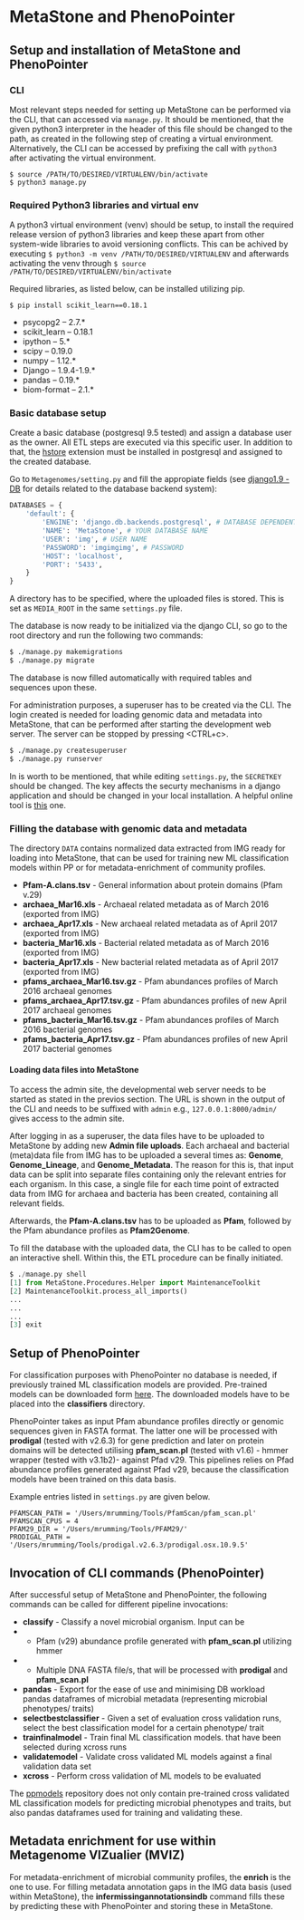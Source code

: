 # MetaStone and PhenoPointer


## Setup and installation of MetaStone and PhenoPointer
### CLI
Most relevant steps needed for setting up MetaStone can be performed via the CLI, that can accessed via `manage.py`. It should be mentioned, that the given python3 interpreter in the header of this file should be changed to the path, as created in the following step of creating a virtual environment. Alternatively, the CLI can be accessed by prefixing the call with `python3` after activating the virtual environment.
```
$ source /PATH/TO/DESIRED/VIRTUALENV/bin/activate
$ python3 manage.py
```

### Required Python3 libraries and virtual env
A python3 virtual environment (venv) should be setup, to install the required release version of python3 libraries and keep these apart from other system-wide libraries to avoid versioning conflicts.
This can be achived by executing `$ python3 -m venv /PATH/TO/DESIRED/VIRTUALENV` and afterwards activating the venv through `$ source /PATH/TO/DESIRED/VIRTUALENV/bin/activate`

Required libraries, as listed below, can be installed utilizing pip.
```
$ pip install scikit_learn==0.18.1
```
- psycopg2 – 2.7.\*
- scikit_learn – 0.18.1 
- ipython – 5.\*
- scipy – 0.19.0
- numpy – 1.12.\*
- Django – 1.9.4-1.9.\* 
- pandas – 0.19.\*
- biom-format – 2.1.\*


### Basic database setup
Create a basic database (postgresql 9.5 tested) and assign a database user as the owner. All ETL steps are executed via this specific user.
In addition to that, the [hstore](https://www.postgresql.org/docs/9.5/static/sql-createextension.html) extension must be installed in postgresql and assigned to the created database.

Go to `Metagenomes/setting.py` and fill the appropiate fields (see [django1.9 - DB](https://docs.djangoproject.com/en/1.9/ref/databases/) for details related to the database backend system):
```python
DATABASES = {
    'default': {
        'ENGINE': 'django.db.backends.postgresql', # DATABASE DEPENDENT BACKEND SYSTEM
        'NAME': 'MetaStone', # YOUR DATABASE NAME
        'USER': 'img', # USER NAME
        'PASSWORD': 'imgimgimg', # PASSWORD
        'HOST': 'localhost',
        'PORT': '5433',
    }
}
```

A directory has to be specified, where the uploaded files is stored. This is set as `MEDIA_ROOT` in the same `settings.py` file.

The database is now ready to be initialized via the django CLI, so go to the root directory and run the following two commands:
```sh
$ ./manage.py makemigrations
$ ./manage.py migrate
```

The database is now filled automatically with required tables and sequences upon these.

For administration purposes, a superuser has to be created via the CLI. The login created is needed for loading genomic data and metadata into MetaStone, that can be performed after starting the development web server. The server can be stopped by pressing <CTRL+c>.
```sh
$ ./manage.py createsuperuser
$ ./manage.py runserver
```

In is worth to be mentioned, that while editing `settings.py`, the `SECRETKEY` should be changed. The key affects the securty mechanisms in a django application and should be changed in your local installation. A helpful online tool is [this](http://www.miniwebtool.com/django-secret-key-generator/) one.

### Filling the database with genomic data and metadata
The directory `DATA` contains normalized data extracted from IMG ready for loading into MetaStone, that can be used for training new ML classification models within PP or for metadata-enrichment of community profiles.
- **Pfam-A.clans.tsv** - General information about protein domains (Pfam v.29)
- **archaea_Mar16.xls** - Archaeal related metadata as of March 2016 (exported from IMG)
- **archaea_Apr17.xls** - New archaeal related metadata as of April 2017 (exported from IMG)
- **bacteria_Mar16.xls** - Bacterial related metadata as of March 2016 (exported from IMG)
- **bacteria_Apr17.xls** - New bacterial related metadata as of April 2017 (exported from IMG)
- **pfams_archaea_Mar16.tsv.gz** - Pfam abundances profiles of March 2016 archaeal genomes
- **pfams_archaea_Apr17.tsv.gz** - Pfam abundances profiles of new April 2017 archaeal genomes
- **pfams_bacteria_Mar16.tsv.gz** - Pfam abundances profiles of March 2016 bacterial genomes
- **pfams_bacteria_Apr17.tsv.gz** - Pfam abundances profiles of new April 2017 bacterial genomes

#### Loading data files into MetaStone
To access the admin site, the developmental web server needs to be started as stated in the previos section. The URL is shown in the output of the CLI and needs to be suffixed with `admin` e.g., `127.0.0.1:8000/admin/` gives access to the admin site.

After logging in as a superuser, the data files have to be uploaded to MetaStone by adding new **Admin file uploads**. Each archaeal and bacterial (meta)data file from IMG has to be uploaded a several times as: **Genome**, **Genome_Lineage**, and **Genome_Metadata**. The reason for this is, that input data can be split into separate files containing only the relevant entries for each organism. In this case, a single file for each time point of extracted data from IMG for archaea and bacteria has been created, containing all relevant fields.

Afterwards, the **Pfam-A.clans.tsv** has to be uploaded as **Pfam**, followed by the Pfam abundance profiles as **Pfam2Genome**.

To fill the database with the uploaded data, the CLI has to be called to open an interactive shell. Within this, the ETL procedure can be finally initiated.
```python
$ ./manage.py shell
[1] from MetaStone.Procedures.Helper import MaintenanceToolkit
[2] MaintenanceToolkit.process_all_imports()
...
...
...
[3] exit
```

## Setup of PhenoPointer
For classification purposes with PhenoPointer no database is needed, if previously trained ML classification models are provided. Pre-trained models can be downloaded form [here](ttps://github.com/mrumming/ppmodels). The downloaded models have to be placed into the **classifiers** directory.

PhenoPointer takes as input Pfam abundance profiles directly or genomic sequences given in FASTA format. The latter one will be processed with **prodigal** (tested with v2.6.3) for gene prediction and later on protein domains will be detected utilising **pfam_scan.pl** (tested with v1.6) - hmmer wrapper (tested with v3.1b2)- against Pfad v29. This pipelines relies on Pfad abundance profiles generated against Pfad v29, because the classification models have been trained on this data basis.

Example entries listed in `settings.py` are given below.
```
PFAMSCAN_PATH = '/Users/mrumming/Tools/PfamScan/pfam_scan.pl'
PFAMSCAN_CPUS = 4
PFAM29_DIR = '/Users/mrumming/Tools/PFAM29/'
PRODIGAL_PATH = '/Users/mrumming/Tools/prodigal.v2.6.3/prodigal.osx.10.9.5'
```



## Invocation of CLI commands (PhenoPointer)

After successful setup of MetaStone and PhenoPointer, the following commands can be called for different pipeline invocations:
 - **classify** -  Classify a novel microbial organism. Input can be 
 - - Pfam (v29) abundance profile generated with **pfam_scan.pl** utilizing hmmer
 - - Multiple DNA FASTA file/s, that will be processed with **prodigal** and **pfam_scan.pl**
 - **pandas** - Export for the ease of use and minimising DB workload pandas dataframes of microbial metadata (representing microbial phenotypes/ traits)
 - **selectbestclassifier** - Given a set of evaluation cross validation runs, select the best classification model for a certain phenotype/ trait
 - **trainfinalmodel** - Train final ML classification models. that have been selected during xcross runs
 - **validatemodel** - Validate cross validated ML models against a final validation data set
 - **xcross** - Perform cross validation of ML models to be evaluated

The [ppmodels](ttps://github.com/mrumming/ppmodels) repository does not only contain pre-trained cross validated ML classification models for predicting microbial phenotypes and traits, but also pandas dataframes used for training and validating these. 



## Metadata enrichment for use within Metagenome VIZualier (MVIZ)

For metadata-enrichment of microbial community profiles, the **enrich** is the one to use. For filling metadata annotation gaps in the IMG data basis (used within MetaStone), the **infermissingannotationsindb** command fills these by predicting these with PhenoPointer and storing these in MetaStone.







